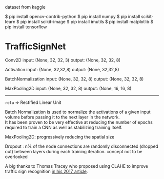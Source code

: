 dataset from kaggle

$ pip install opencv-contrib-python
$ pip install numpy
$ pip install scikit-learn
$ pip install scikit-image
$ pip install imutils
$ pip install matplotlib
$ pip install tensorflow

# TrafficSignNet

Conv2D
input: (None, 32, 32, 3)
output: (None, 32, 32, 8)

Activation
input: (None, 32,32,8)
output: (None, 32,32,8)

BatchNormalization
input: (None, 32, 32, 8)
output: (None, 32, 32, 8)

MaxPooling2D
input: (None, 32, 32, 8)
output: (None, 16, 16, 8)


-----
`relu` => Rectified Linear Unit

Batch Normalization is used to normalize the activations of a given input volume before passing it to the next layer in the network.  
It has been proven to be very effective at reducing the number of epochs required to train a CNN as well as stabilizing training itself.

MaxPooling2D: progressively reducing the spatial size

Dropout : n% of the node connections are randomly disconnected (dropped out) between layers during each training iteration. concept not to be overlooked


A big thanks to Thomas Tracey who proposed using CLAHE to improve traffic sign recognition [in his 2017 article](https://medium.com/@thomastracey/recognizing-traffic-signs-with-cnns-23a4ac66f7a7).